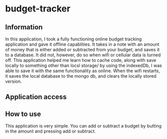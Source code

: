# budget-tracker

## Information 
In this application, I took a fully functioning online budget tracking application and gave it offline capablities. It takes in a note with an amount of money that is either added or subtracted from your budget, and saves it to a database. It did not, however, do so when wifi or cellular data is turned off. This application helped me learn how to cache code, along with save locally to something other than locsl storage/ by using the indexedDb, I was able to save it with the same functionality as online. When the wifi restarts, it saves the local database to the mongo db, and clears the locally stored version. 

## Application access

## How to use
This application is very simple. You can add or subtract a budget by butting in the amount and pressing add or subtract.